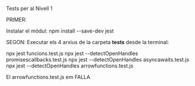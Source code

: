 Tests per al Nivell 1

PRIMER: 

Instalar el mòdul:  npm install --save-dev jest

SEGON:
Executar els 4 arxius de la carpeta __tests__ desde la terminal:

npx jest funcions.test.js
npx jest --detectOpenHandles promisescallbacks.test.js
npx jest --detectOpenHandles asyncawaits.test.js     
npx jest --detectOpenHandles arrowfunctions.test.js    



El arrowfunctions.test.js  em FALLA


